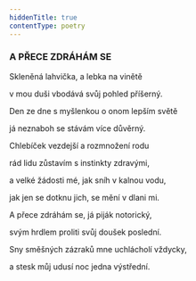 ```yaml
---
hiddenTitle: true
contentType: poetry
---
```


<section>

### A PŘECE ZDRÁHÁM SE

Skleněná lahvička, a lebka na vinětě 

v mou duši vbodává svůj pohled příšerný. 

Den ze dne s myšlenkou o onom lepším světě 

já neznaboh se stávám více důvěrný.

</section>

<section>

Chlebíček vezdejší a rozmnožení rodu 

rád lidu zůstavím s instinkty zdravými, 

a velké žádosti mé, jak sníh v kalnou vodu, 

jak jen se dotknu jich, se mění v dlani mi.

</section>

<section>

A přece zdráhám se, já piják notorický, 

svým hrdlem proliti svůj doušek poslední. 

Sny směšných zázraků mne uchlácholí vždycky, 

a stesk můj udusí noc jedna výstřední.

</section>
